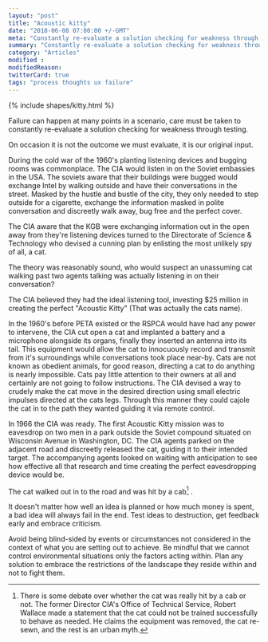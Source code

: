 ```yaml
---
layout: "post"
title: "Acoustic kitty"
date: "2018-06-08 07:00:00 +/-GMT"
meta: "Constantly re-evaluate a solution checking for weakness through testing"
summary: "Constantly re-evaluate a solution checking for weakness through testing"
category: "Articles"
modified :
modifiedReason:
twitterCard: true
tags: "process thoughts ux failure"
---
```


{% include shapes/kitty.html %}

Failure can happen at many points in a scenario, care must be taken to constantly re-evaluate a solution checking for weakness through testing.

On occasion it is not the outcome we must evaluate, it is our original input.

During the cold war of the 1960's planting listening devices and bugging rooms was commonplace. The CIA would listen in on the Soviet embassies in the USA. The soviets aware that their buildings were bugged would exchange Intel by walking outside and have their conversations in the street. Masked by the hustle and bustle of the city, they only needed to step outside for a cigarette, exchange the information masked in polite conversation and discreetly walk away, bug free and the perfect cover.

The CIA aware that the KGB were exchanging information out in the open away from they're listening devices turned to the Directorate of Science & Technology who devised a cunning plan by enlisting the most unlikely spy of all, a cat.

The theory was reasonably sound, who would suspect an unassuming cat walking past two agents talking was actually listening in on their conversation?

The CIA believed they had the ideal listening tool, investing $25 million in creating the perfect "Acoustic Kitty" (That was actually the cats name).

In the 1960's before PETA existed or the RSPCA would have had any power to intervene, the CIA cut open a cat and implanted a battery and a microphone alongside its organs, finally they inserted an antenna into its tail. This equipment would allow the cat to innocuously record and transmit from it's surroundings while conversations took place near-by. Cats are not known as obedient animals, for good reason, directing a cat to do anything is nearly impossible. Cats pay little attention to their owners at all and certainly are not going to follow instructions. The CIA devised a way to crudely make the cat move in the desired direction using small electric impulses directed at the cats legs. Through this manner they could cajole the cat in to the path they wanted guiding it via remote control.

In 1966 the CIA was ready. The first Acoustic Kitty mission was to eavesdrop on two men in a park outside the Soviet compound situated on Wisconsin Avenue in Washington, DC. The CIA agents parked on the adjacent road and discreetly released the cat, guiding it to their intended target. The accompanying agents looked on waiting with anticipation to see how effective all that research and time creating the perfect eavesdropping device would be.

The cat walked out in to the road and was hit by a cab[^1] .

It doesn't matter how well an idea is planned or how much money is spent, a bad idea will always fail in the end. Test ideas to destruction, get feedback early and embrace criticism.

Avoid being blind-sided by events or circumstances not considered in the context of what you are setting out to achieve. Be mindful that we cannot control environmental situations only the factors acting within. Plan any solution to embrace the restrictions of the landscape they reside within and not to fight them.

[^1]:There is some debate over whether the cat was really hit by a cab or not. The former Director CIA's Office of Technical Service, Robert Wallace made a statement that the cat could not be trained successfully to behave as needed. He claims the equipment was removed, the cat re-sewn, and the rest is an urban myth.
